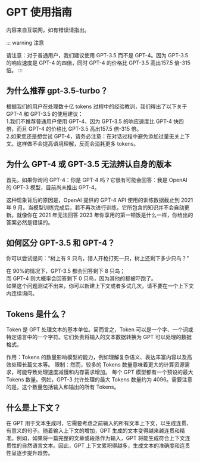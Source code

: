 GPT 使用指南[​](https://doc.chatmoney.cn/chat/qa/gpt.html#gpt-%E4%BD%BF%E7%94%A8%E6%8C%87%E5%8D%97)
===============================================================================================

内容来自互联网，如有错误请指出。

::: warning 注意

请注意：对于普通用户，我们建议使用 GPT-3.5 而不是 GPT-4。因为 GPT-3.5 的响应速度是 GPT-4 的四倍，同时 GPT-4 的价格比 GPT-3.5 高出157.5 倍-315 倍。
:::

为什么推荐 gpt-3.5-turbo？
------------------------------------------------------------------------------------------------------------------------------

根据我们的用户在处理数十亿 tokens 过程中的经验教训，我们得出了以下关于 GPT-4 和 GPT-3.5 的使用建议：  
1.我们不推荐普通用户使用 GPT-4，因为 GPT-3.5 的响应速度比 GPT-4 快四倍，而且 GPT-4 的价格比 GPT-3.5 高出157.5 倍-315 倍。  
2.如果您还是想尝试 GPT-4，请务必注意：在对话过程中避免添加过量无关上下文。这样做不会提高语境理解，反而会消耗更多 tokens。

为什么 GPT-4 或 GPT-3.5 无法辨认自身的版本
------------------------------------------------------------------------------------------------------------------------------------------------------------------------------------------------------------------

首先，如果你询问 GPT-4：你是 GPT-4 吗？它很有可能会回答：我是 OpenAI 的 GPT-3 模型，目前尚未推出 GPT-4。  

这种现象背后的原因是，OpenAI 提供的 GPT-4 API 使用的训练数据截止到 2021 年 9 月。当模型训练完成后，若不再次进行训练，它所包含的知识并不会自动更新。就像你在 2021 年无法回答 2023 年你享用的第一顿饭是什么一样，你给出的答案必然是错误的。

如何区分 GPT-3.5 和 GPT-4？
--------------------------------------------------------------------------------------------------------------------------------

你可以尝试提问：“树上有 9 只鸟，猎人开枪打死一只，树上还剩下多少只鸟？”  

在 90%的情况下，GPT-3.5 都会回答剩下 8 只鸟；  
而 GPT-4 则大概率会回答剩下 0 只鸟，因为其他的都被吓跑了。  
如果这个问题测试不出来，你可以新建上下文或者多试几次，请不要在一个上下文内连续询问。

Tokens 是什么？
--------------------------------------------------------------------------------------------

Token 是 GPT 处理文本的基本单位。简而言之，Token 可以是一个字、一个词或特定语言中的一个字符。它们负责将输入的文本数据转换为 GPT 可以处理的数据格式。

作用：Tokens 的数量影响模型的能力，例如理解复杂语义、表达丰富内容以及高效处理长篇文本等。 限制：然而，较多的 Tokens 数量意味着更大的计算资源需求，可能导致处理速度减慢和内存需求增加。 每个 GPT 模型都有一个预设的最大 Tokens 数量。例如，GPT-3 允许处理的最大 Tokens 数量约为 4096。需要注意的是，这个数量包括输入和输出的所有 Tokens。

什么是上下文？
------------------------------------------------------------------------------------------------------------

在 GPT 用于文本生成时，它需要考虑之前输入的所有文本上下文，以生成连贯、有意义的句子。随着输入上下文的增加，GPT 生成的文本变得越来越连贯和精准。例如，如果将一篇完整的文章或段落作为输入，GPT 将能生成符合上下文连贯性的自然语言文本。因此，GPT 上下文累积得越多，生成文本的准确度和连贯性呈逐步提升趋势。